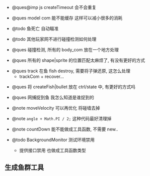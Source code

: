 -   @ques@imp js createTimeout 会不会重复
-   @ques model com 能不能缓存 这样可以减小很多的消耗

-   @todo 鱼死亡 自动瞄准

-   @todo 其他玩家网不进行碰撞检测如何处理

-   @ques 碰撞检测, 所有的 body_com 放在一个地方处理

-   @ques 所有的 shape|sprite 的位置匹配太麻烦了, 有没有更好的方式

*   @ques track 在鱼 fish destroy, 需要将子弹还原, 这怎么处理
    -   trackCom + recover...

-   @ques 将 createFish|bullet 放在 ctrl/state 中, 有更好的方式吗
-   @ques 网捕捉到鱼 我怎么知道是谁捉到的

-   @note moveVelocity 可以再优化 将碰墙去掉
-   @note `angle + Math.PI / 2;` 这种代码最好清理掉

-   @note countDown 能不能做成工具函数, 不需要 new..
-   @todo BackgroundMonitor 测试环境禁用

    -   提供接口禁用 也做成工具函数类型

## 生成鱼群工具
